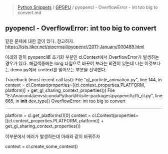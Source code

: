 > [Python Snippets](../README.md) / [GPGPU](README.md) / pyopencl - OverflowError - int too big to convert.md
## pyopencl - OverflowError: int too big to convert
같은 문제에 대한 글이 있다. 참고하자.
https://lists.tiker.net/pipermail/pyopencl/2011-January/000489.html


아래와 같이 pyopencl로 초기화 부분인 cl.Context에서 OverflowError가 발생하는 경우가 있다.
해결책중에는 long 타입으로 바꾸어 보라는 의견이 있는데 나는 이것보다는 demo.py에서 context를 얻어오는 부분을 선택했다.

Traceback (most recent call last):
  File "gl_particle_animation.py", line 144, in <module>
    context = cl.Context(properties=[(cl.context_properties.PLATFORM, platform)] + get_gl_sharing_context_properties())
  File "E:\Anaconda\envs\condaPython\lib\site-packages\pyopencl\cffi_cl.py", line 665, in __init__
    dev_type))
OverflowError: int too big to convert

----------

platform = cl.get_platforms()[0]
context = cl.Context(properties=[(cl.context_properties.PLATFORM, platform)] + get_gl_sharing_context_properties())  

이부분에서 에러가 발생하는데 아래와 같이 바꿔주자

context = cl.create_some_context()